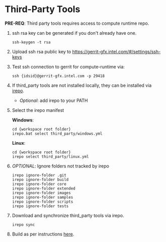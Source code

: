 
# Third-Party Tools
**PRE-REQ**: Third party tools requires access to compute runtime repo.

 1. ssh rsa key can be generated if you don't already have one.
	~~~~
	ssh-keygen -t rsa
	~~~~

 2. Upload ssh rsa public key to https://gerrit-gfx.intel.com/#/settings/ssh-keys

 3. Test ssh connection to gerrit for compute-runtime via:
	~~~~
	ssh {idsid}@gerrit-gfx.intel.com -p 29418
	~~~~

 4. If third_party tools are not installed locally, they can be installed via [irepo](https://github.intel.com/gsdi/irepo).
	* *Optional*: add irepo to your PATH

 5. Select the irepo manifest

	**Windows**:
	~~~~
	cd {workspace root folder}
	irepo.bat select third_party/windows.yml
	~~~~

	**Linux**:
	~~~~
	cd {workspace root folder}
	irepo select third_party/linux.yml
	~~~~
	

 6. *OPTIONAL*: Ignore folders not tracked by irepo
	~~~~
	irepo ignore-folder .git
	irepo ignore-folder build
	irepo ignore-folder core
	irepo ignore-folder extended
	irepo ignore-folder images
	irepo ignore-folder samples
	irepo ignore-folder scripts
	irepo ignore-folder tests
	~~~~

 7. Download and synchronize third_party tools via irepo.
	~~~~
	irepo sync
	~~~~
8. Build as per instructions [here](/README.md).

